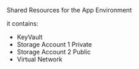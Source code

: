 Shared Resources for the App Environment

it contains:
- KeyVault
- Storage Account 1 Private
- Storage Account 2 Public
- Virtual Network